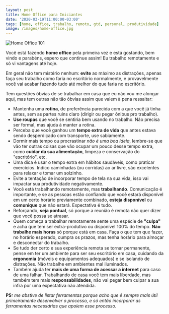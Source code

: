 ```yaml
---
layout: post
title: Home Office para Iniciantes
date: '2020-03-19T11:00:00-03:00'
tags: [home, office, trabalho, remoto, gtd, personal, produtividade]
image: /images/home-office.jpg
---
```


<img src="{{ site.baseurl }}/images/home-office.jpg" alt="Home Office 101" />

Você está fazendo **home office** pela primeira vez e está gostando, bem vindo e parabéns, espero que continue assim! Eu trabalho remotamente e só vi vantagens até hoje.

Em geral não tem mistério nenhum: **evite** ao máximo as distrações, apenas faça seu trabalho como faria no escritório normalmente, e provavelmente você vai acabar fazendo tudo até melhor do que faria no escritório. 

Tem questões óbvias de se trabalhar em casa que eu não vou me alongar aqui, mas tem outras não tão óbvias assim que valem à pena ressaltar:

- Mantenha uma **rotina**, de preferência parecida com a que você já tinha antes, sem as partes ruins claro (dirigir ou pegar ônibus pro trabalho).
- **Use roupas** que você se sentiria bem usando no trabalho. Não precisa ser formal, mas ajuda à manter a rotina.
- Perceba que você ganhou um **tempo extra de vida** que antes estava sendo desperdiçado com transporte, use sabiamente. 
- Dormir mais tempo ou procrastinar *não é uma boa ideia*, lembre-se que vão ter outras coisas que vão ocupar um pouco desse tempo extra, como **cuidar da sua alimentação**, limpeza e conservação do "escritório", etc.  
- Uma dica é usar o tempo extra em hábitos saudáveis, como praticar exercícios. Indico caminhadas (ou corridas) ao ar livre, são excelentes para relaxar e tomar um solzinho. 
- Evite a tentação de incorporar tempo de tela na sua vida, isso vai impactar sua produtividade negativamente.
- Você está trabalhando remotamente, mas **trabalhando**. Comunicação é importante, e se as pessoas estão confiando que você estará disponível em um certo horário previamente combinado, **esteja disponível** ou **comunique** que não estará. Expectativa é tudo.
- Reforçando, **seja pontual**, só porque a reunião é remota não quer dizer que você possa se atrasar.
- Quem começa a trabalhar remotamente sente uma espécie de **"culpa"** e acha que tem ser extra-produtivo ou disponível 100% do tempo. **Não trabalhe mais horas** só porque está em casa. Faça o que tem que fazer, no horário esperado, cumpra os prazos, mas tenha horário para almoçar e desconectar do trabalho.
- Se tudo der certo e sua experiência remota se tornar permanente, pense em ter um ambiente para ser seu escritório em casa, cuidando da **ergonomia** (móveis e equipamentos adequados) e se isolando de distrações. Não trabalhe em ambientes mal iluminados.
- Também ajuda ter **mais de uma forma de acessar a internet** para caso de uma falhar. Trabalhando de casa você tem mais liberdade, mas também tem mais **responsabilidades**, não vai pegar bem culpar a sua infra por uma expectativa não atendida.

**PS:** *me abstive de listar ferramentas porque acho que é sempre mais útil primeiramente desenvolver o processo, e só então incorporar as ferramentas necessárias que apoiem esse processo.*
